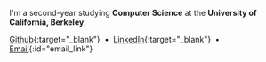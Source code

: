 I'm a second-year studying **Computer Science** at the **University of California, Berkeley**.

[Github](https://github.com/brentyi){:target="_blank"}  &nbsp;&bull;&nbsp;  [LinkedIn](https://linkedin.com/in/brentyi){:target="_blank"} &nbsp;&bull;&nbsp; [Email](){:id="email_link"}

<script>
$(function() {
    var email = '';
    email += 'brentyi';
    email += '@berkeley.edu';
    $('#email_link').attr('href', 'mailto:' + email);
});
</script>
